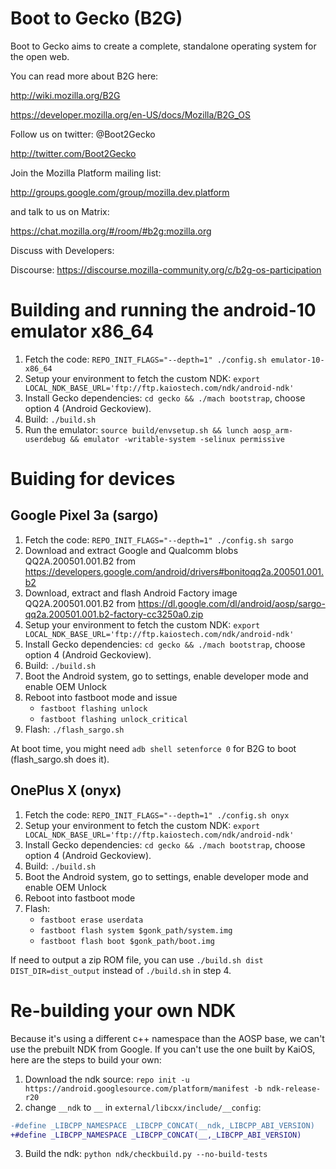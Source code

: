 # Boot to Gecko (B2G)

Boot to Gecko aims to create a complete, standalone operating system for the open web.

You can read more about B2G here:

  http://wiki.mozilla.org/B2G
  
  https://developer.mozilla.org/en-US/docs/Mozilla/B2G_OS

Follow us on twitter: @Boot2Gecko

  http://twitter.com/Boot2Gecko

Join the Mozilla Platform mailing list:

  http://groups.google.com/group/mozilla.dev.platform

and talk to us on Matrix:

  https://chat.mozilla.org/#/room/#b2g:mozilla.org

Discuss with Developers:

  Discourse: https://discourse.mozilla-community.org/c/b2g-os-participation

# Building and running the android-10 emulator x86_64

1. Fetch the code: `REPO_INIT_FLAGS="--depth=1" ./config.sh emulator-10-x86_64`
2. Setup your environment to fetch the custom NDK: `export LOCAL_NDK_BASE_URL='ftp://ftp.kaiostech.com/ndk/android-ndk'`
3. Install Gecko dependencies: `cd gecko && ./mach bootstrap`, choose option 4 (Android Geckoview).
4. Build: `./build.sh`
5. Run the emulator: `source build/envsetup.sh && lunch aosp_arm-userdebug && emulator -writable-system -selinux permissive`

# Buiding for devices

## Google Pixel 3a (sargo)

1. Fetch the code: `REPO_INIT_FLAGS="--depth=1" ./config.sh sargo`
2. Download and extract Google and Qualcomm blobs QQ2A.200501.001.B2 from https://developers.google.com/android/drivers#bonitoqq2a.200501.001.b2 
3. Download, extract and flash Android Factory image QQ2A.200501.001.B2 from https://dl.google.com/dl/android/aosp/sargo-qq2a.200501.001.b2-factory-cc3250a0.zip
4. Setup your environment to fetch the custom NDK: `export LOCAL_NDK_BASE_URL='ftp://ftp.kaiostech.com/ndk/android-ndk'`
5. Install Gecko dependencies: `cd gecko && ./mach bootstrap`, choose option 4 (Android Geckoview).
6. Build: `./build.sh`
7. Boot the Android system, go to settings, enable developer mode and enable OEM Unlock
8. Reboot into fastboot mode and issue
   - `fastboot flashing unlock`
   - `fastboot flashing unlock_critical`
9. Flash: `./flash_sargo.sh`

At boot time, you might need `adb shell setenforce 0` for B2G to boot (flash_sargo.sh does it).

## OnePlus X (onyx)

1. Fetch the code: `REPO_INIT_FLAGS="--depth=1" ./config.sh onyx`
2. Setup your environment to fetch the custom NDK: `export LOCAL_NDK_BASE_URL='ftp://ftp.kaiostech.com/ndk/android-ndk'`
3. Install Gecko dependencies: `cd gecko && ./mach bootstrap`, choose option 4 (Android Geckoview).
4. Build: `./build.sh`
5. Boot the Android system, go to settings, enable developer mode and enable OEM Unlock
6. Reboot into fastboot mode
7. Flash:
   - `fastboot erase userdata`
   - `fastboot flash system $gonk_path/system.img`
   - `fastboot flash boot $gonk_path/boot.img`
  
If need to output a zip ROM file, you can use `./build.sh dist DIST_DIR=dist_output` instead of `./build.sh` in step 4.

# Re-building your own NDK

Because it's using a different c++ namespace than the AOSP base, we can't use the prebuilt NDK from Google. If you can't use the one built by KaiOS, here are the steps to build your own:
1. Download the ndk source:
`repo init -u https://android.googlesource.com/platform/manifest -b ndk-release-r20`
2. change `__ndk` to `__` in `external/libcxx/include/__config`:
```diff
-#define _LIBCPP_NAMESPACE _LIBCPP_CONCAT(__ndk,_LIBCPP_ABI_VERSION)
+#define _LIBCPP_NAMESPACE _LIBCPP_CONCAT(__,_LIBCPP_ABI_VERSION)
```
3. Build the ndk:
`python ndk/checkbuild.py --no-build-tests`
